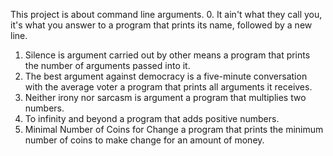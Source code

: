 This project is about command line arguments.
0. It ain't what they call you, it's what you answer to 
 a program that prints its name, followed by a new line.
1. Silence is argument carried out by other means 
a program that prints the number of arguments passed into it.
2. The best argument against democracy is a five-minute conversation with the average voter 
a program that prints all arguments it receives.
3. Neither irony nor sarcasm is argument 
a program that multiplies two numbers.
4. To infinity and beyond 
 a program that adds positive numbers.
5. Minimal Number of Coins for Change 
 a program that prints the minimum number of coins to make change for an amount of money.
